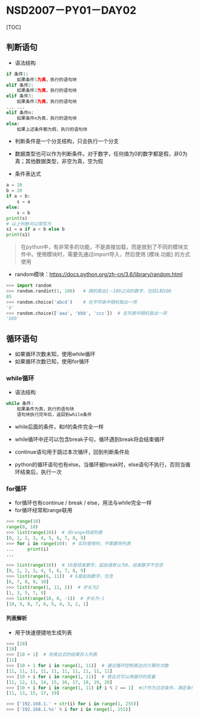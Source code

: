 # NSD2007－PY01－DAY02

[TOC]

## 判断语句

- 语法结构

```python
if 条件1:
    如果条件1为真，执行的语句块
elif 条件2:
    如果条件2为真，执行的语句块
elif 条件3:
    如果条件3为真，执行的语句块
... ...
elif 条件n:
    如果条件n为真，执行的语句块
else:
    如果上述条件都为假，执行的语句块
```

- 判断条件是一个分支结构，只会执行一个分支
- 数据类型也可以作为判断条件。对于数字，任何值为0的数字都是假，非0为真；其他数据类型，非空为真，空为假

- 条件表达式

```python
a = 10
b = 20
if a < b:
    s = a
else:
    s = b
print(s)
# 以上判断可以简写为
s1 = a if a < b else b
print(s1)
```

> 在python中，有非常多的功能，不是直接加载，而是放到了不同的模块文件中。使用模块时，需要先通过import导入，然后使用 [模块.功能] 的方式使用

- random模块：https://docs.python.org/zh-cn/3.6/library/random.html

```python
>>> import random
>>> random.randint(1, 100)   # 随机取出1－100之间的数字，包括1和100
85
>>> random.choice('abcd')    # 在字符串中随机取出一项
'b'
>>> random.choice(['aaa', 'bbb', 'ccc'])  # 在列表中随机取出一项
'bbb'
```

## 循环语句

- 如果循环次数未知，使用while循环
- 如果循环次数已知，使用for循环

### while循环

- 语法结构

```python
while 条件:
    如果条件为真，执行的语句块
    语句块执行完毕后，返回到while条件
```

- while后面的条件，和if的条件完全一样

- while循环中还可以包含break子句，循环遇到break将会结束循环
- continue语句用于跳过本次循环，回到判断条件处
- python的循环语句也有else，当循环被break时，else语句不执行，否则当循环结束后，执行一次

### for循环

- for循环也有continue / break / else，用法与while完全一样
- for循环经常和range联用

```python
>>> range(10)
range(0, 10)
>>> list(range(10))  # 将range转成列表
[0, 1, 2, 3, 4, 5, 6, 7, 8, 9]
>>> for i in range(10):  # 实际使用时，不需要转列表
...     print(i)
... 

>>> list(range(10))  # 10是结束数字，起始值默认为0。结束数字不包含
[0, 1, 2, 3, 4, 5, 6, 7, 8, 9]
>>> list(range(6, 11))  # 6是起始数字，包含
[6, 7, 8, 9, 10]
>>> list(range(1, 11, 2))  # 步长为2
[1, 3, 5, 7, 9]
>>> list(range(10, 0, -1))  # 步长为-1
[10, 9, 8, 7, 6, 5, 4, 3, 2, 1]
```

#### 列表解析

- 用于快速便捷地生成列表

```python
>>> [10]
[10]
>>> [10 + 1]  # 将表达式的结果存入列表
[11]
>>> [10 + 1 for i in range(1, 11)]  # 通过循环控制表达式计算的次数
[11, 11, 11, 11, 11, 11, 11, 11, 11, 11]
>>> [10 + i for i in range(1, 11)]  # 表达式可以用循环的变量
[11, 12, 13, 14, 15, 16, 17, 18, 19, 20]
>>> [10 + i for i in range(1, 11) if i % 2 == 1]  #if作为过滤条件，满足条件的放到列表
[11, 13, 15, 17, 19]

>>> ['192.168.1.' + str(i) for i in range(1, 255)]
>>> ['192.168.1.%s' % i for i in range(1, 255)]
```
